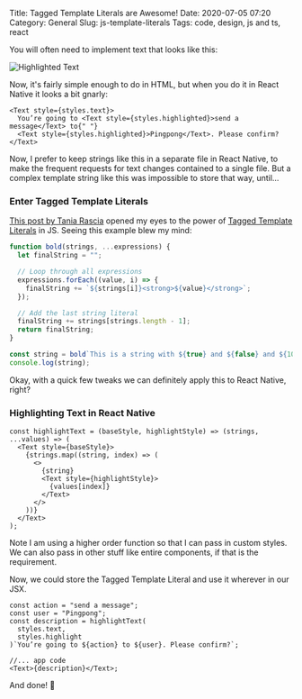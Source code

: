 Title: Tagged Template Literals are Awesome!
Date: 2020-07-05 07:20
Category: General
Slug: js-template-literals
Tags: code, design, js and ts, react

You will often need to implement text that looks like this:

![Highlighted Text]({filename}/images/highlighted-text.png)

Now, it's fairly simple enough to do in HTML, but when you do it in React Native
it looks a bit gnarly:

```
<Text style={styles.text}>
  You’re going to <Text style={styles.highlighted}>send a message</Text> to{" "}
  <Text style={styles.highlighted}>Pingpong</Text>. Please confirm?
</Text>
```

Now, I prefer to keep strings like this in a separate file in React Native, to make
the frequent requests for text changes contained to a single file. But a complex
template string like this was impossible to store that way, until...

### Enter Tagged Template Literals

[This post by Tania Rascia][1] opened my eyes to the power of [Tagged Template Literals][2]
in JS. Seeing this example blew my mind:

```js
function bold(strings, ...expressions) {
  let finalString = "";

  // Loop through all expressions
  expressions.forEach((value, i) => {
    finalString += `${strings[i]}<strong>${value}</strong>`;
  });

  // Add the last string literal
  finalString += strings[strings.length - 1];
  return finalString;
}

const string = bold`This is a string with ${true} and ${false} and ${100} interpolated inside.`;
console.log(string);
```

Okay, with a quick few tweaks we can definitely apply this to React Native, right?

### Highlighting Text in React Native

```
const highlightText = (baseStyle, highlightStyle) => (strings, ...values) => (
  <Text style={baseStyle}>
    {strings.map((string, index) => (
      <>
        {string}
        <Text style={highlightStyle}>
          {values[index]}
        </Text>
      </>
    ))}
  </Text>
);
```

Note I am using a higher order function so that I can pass in custom styles. We can also
pass in other stuff like entire components, if that is the requirement.

Now, we could store the Tagged Template Literal and use it wherever in our JSX.

```
const action = "send a message";
const user = "Pingpong";
const description = highlightText(
  styles.text,
  styles.highlight
)`You’re going to ${action} to ${user}. Please confirm?`;

//... app code
<Text>{description}</Text>;
```

And done! 🎉

[1]: https://www.taniarascia.com/understanding-template-literals/
[2]: https://developer.mozilla.org/en-US/docs/Web/JavaScript/Reference/Template_literals
